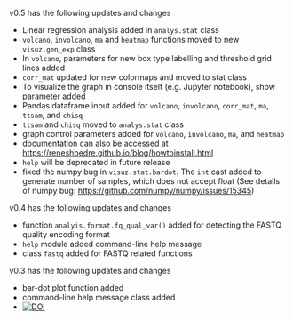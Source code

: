 v0.5 has the following updates and changes
- Linear regression analysis added in `analys.stat` class
- `volcano`, `involcano`, `ma` and `heatmap` functions moved to new `visuz.gen_exp` class
- In `volcano`, parameters for new box type labelling and threshold grid lines added
- `corr_mat` updated for new colormaps and moved to stat class
- To visualize the graph in console itself (e.g. Jupyter notebook), show parameter added
- Pandas dataframe input added for `volcano`, `involcano`, `corr_mat`, `ma`, `ttsam`, and `chisq`
- `ttsam` and `chisq` moved to `analys.stat` class
- graph control parameters added for  `volcano`, `involcano`, `ma`, and `heatmap`
- documentation can also be accessed at https://reneshbedre.github.io/blog/howtoinstall.html
- `help` will be deprecated in future release
- fixed the numpy bug in `visuz.stat.bardot`. The `int` cast added to generate number of samples, which does not accept
  float (See details of numpy bug: https://github.com/numpy/numpy/issues/15345)

v0.4 has the following updates and changes
- function `analyis.format.fq_qual_var()` added for detecting the FASTQ quality encoding format
- `help` module added command-line help message
- class `fastq` added for FASTQ related functions


v0.3 has the following updates and changes
- bar-dot plot function added
- command-line help message class added
- [![DOI](https://zenodo.org/badge/DOI/10.5281/zenodo.3698146.svg)](https://doi.org/10.5281/zenodo.3698146)
